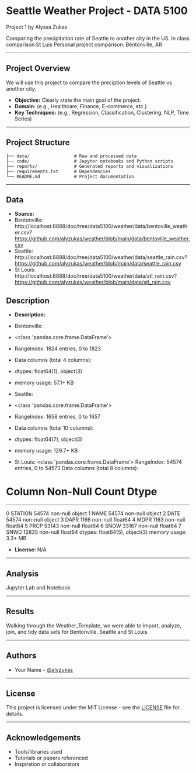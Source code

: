 # Seattle Weather Project - DATA 5100
Project 1 by Alyssa Zukas

Comparing the precipitation rate of Seattle to another city in the US.
    In class comparison:St Luis
    Personal project comparison: Bentonville, AR

---

## Project Overview

We will use this project to compare the preciption levels of Seattle vs another city.

- **Objective:** Clearly state the main goal of the project.
- **Domain:** (e.g., Healthcare, Finance, E-commerce, etc.)
- **Key Techniques:** (e.g., Regression, Classification, Clustering, NLP, Time Series)

---

## Project Structure

```
├── data/                 # Raw and processed data
├── code/                 # Jupyter notebooks and Python scripts
├── reports/              # Generated reports and visualizations
├── requirements.txt      # Dependencies
└── README.md             # Project documentation
```

---

## Data

- **Source:**
- Bentonville:
        http://localhost:8888/doc/tree/data5100/weather/data/bentoville_weather.csv?
        https://github.com/alyzukas/weather/blob/main/data/bentoville_weather.csv
- Seattle:
        http://localhost:8888/doc/tree/data5100/weather/data/seattle_rain.csv?
        https://github.com/alyzukas/weather/blob/main/data/seattle_rain.csv
- St Louis:
        http://localhost:8888/doc/tree/data5100/weather/data/stl_rain.csv?
        https://github.com/alyzukas/weather/blob/main/data/stl_rain.csv

## Description    
- **Description:**
- Bentonville:
- <class 'pandas.core.frame.DataFrame'>
- RangeIndex: 1824 entries, 0 to 1823
- Data columns (total 4 columns):
- dtypes: float64(1), object(3)
- memory usage: 57.1+ KB
  
- Seattle:
- <class 'pandas.core.frame.DataFrame'>
- RangeIndex: 1658 entries, 0 to 1657
- Data columns (total 10 columns):
- dtypes: float64(7), object(3)
- memory usage: 129.7+ KB
- St Louis:
<class 'pandas.core.frame.DataFrame'>
RangeIndex: 54574 entries, 0 to 54573
Data columns (total 8 columns):
 #   Column   Non-Null Count  Dtype  
---  ------   --------------  -----  
 0   STATION  54574 non-null  object 
 1   NAME     54574 non-null  object 
 2   DATE     54574 non-null  object 
 3   DAPR     1166 non-null   float64
 4   MDPR     1163 non-null   float64
 5   PRCP     53143 non-null  float64
 6   SNOW     33167 non-null  float64
 7   SNWD     12835 non-null  float64
dtypes: float64(5), object(3)
memory usage: 3.3+ MB


- **License:** N/A

---

## Analysis

Jupyter Lab and Notebook

---

## Results

Walking through the Weather_Template, we were able to import, analyze, join, and tidy data sets for Bentonville, Seattle and St Louis

---

## Authors

- Your Name - [@alyzukas](https://github.com/alyzukas)

---

## License

This project is licensed under the MIT License - see the [LICENSE](LICENSE) file for details.

---

## Acknowledgements

- Tools/libraries used
- Tutorials or papers referenced
- Inspiration or collaborators
